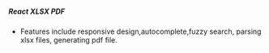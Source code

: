 ##### React XLSX PDF

- Features include responsive design,autocomplete,fuzzy search, parsing xlsx files, generating pdf file.

